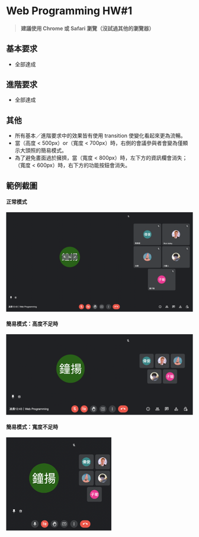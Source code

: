 # Web Programming HW#1

> #### 建議使用 Chrome 或 Safari 瀏覽（沒試過其他的瀏覽器）

## 基本要求
- 全部達成

## 進階要求
- 全部達成

## 其他
- 所有基本／進階要求中的效果皆有使用 transition 使變化看起來更為流暢。
- 當（高度 < 500px）or（寬度 < 700px）時，右側的會議參與者會變為僅顯示大頭照的簡易模式。
- 為了避免畫面過於擁擠，當（寬度 < 800px）時，左下方的資訊欄會消失；（寬度 < 600px）時，右下方的功能按鈕會消失。

## 範例截圖
#### 正常模式
<img src="demo-img/demo-1.png" width="729">

#### 簡易模式：高度不足時
<img src="demo-img/demo-2.png" width="526">

#### 簡易模式：寬度不足時
<img src="demo-img/demo-3.png" width="284">